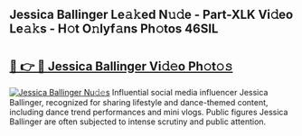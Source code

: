 ## Jessica Ballinger Le𝚊𝚔ed N𝚞𝚍e - Part-XLK Vi𝚍eo Le𝚊𝚔s - H𝚘t O𝚗lyf𝚊ns Ph𝚘tos 46SIL

# <h2><a href="http://hf8noi.feru.top/?c=Jessica+Ballinger">🔗 👉 🔴 Jessica Ballinger Vi𝚍𝚎o Ph𝚘t𝚘𝚜</a></h2>

[![Jessica Ballinger Nu𝚍𝚎s](https://i.imgur.com/0TWrTi3.gif)](http://hf8noi.feru.top/?c=Jessica+Ballinger)
Influential social media influencer Jessica Ballinger, recognized for sharing lifestyle and dance-themed content, including dance trend performances and mini vlogs. Public figures Jessica Ballinger are often subjected to intense scrutiny and public attention. 
